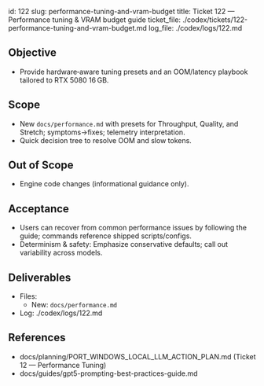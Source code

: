 id: 122
slug: performance-tuning-and-vram-budget
title: Ticket 122 — Performance tuning & VRAM budget guide
ticket_file: ./codex/tickets/122-performance-tuning-and-vram-budget.md
log_file: ./codex/logs/122.md

## Objective
- Provide hardware‑aware tuning presets and an OOM/latency playbook tailored to RTX 5080 16 GB.

## Scope
- New `docs/performance.md` with presets for Throughput, Quality, and Stretch; symptoms→fixes; telemetry interpretation.
- Quick decision tree to resolve OOM and slow tokens.

## Out of Scope
- Engine code changes (informational guidance only).

## Acceptance
- Users can recover from common performance issues by following the guide; commands reference shipped scripts/configs.
- Determinism & safety: Emphasize conservative defaults; call out variability across models.

## Deliverables
- Files:
  - New: `docs/performance.md`
- Log: ./codex/logs/122.md

## References
- docs/planning/PORT_WINDOWS_LOCAL_LLM_ACTION_PLAN.md (Ticket 12 — Performance Tuning)
- docs/guides/gpt5-prompting-best-practices-guide.md
